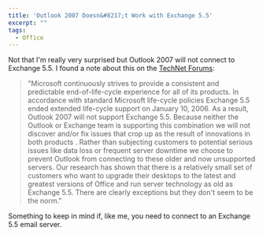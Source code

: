 ```yaml
---
title: 'Outlook 2007 Doesn&#8217;t Work with Exchange 5.5'
excerpt: ""
tags:
  - Office
---
```

Not that I'm really very surprised but Outlook 2007 will not connect to Exchange 5.5. I found a note about this on the <a href="http://forums.microsoft.com/TechNet/ShowPost.aspx?PostID=763464&amp;SiteID=17" target="_blank">TechNet Forums</a>:
 <blockquote> "Microsoft continuously strives to provide a consistent and predictable end-of-life-cycle experience for all of its products.  In accordance with standard Microsoft life-cycle policies Exchange 5.5 ended extended life-cycle support on January 10, 2006.  As a result, Outlook 2007 will not support Exchange 5.5.  Because neither the Outlook or Exchange team is supporting this combination we will not discover and/or fix issues that crop up as the result of innovations in both products .  Rather than subjecting customers to potential serious issues like data loss or frequent server downtime we choose to prevent Outlook from connecting to these older and now unsupported servers.  Our research has shown that there is a relatively small set of customers who want to upgrade their desktops to the latest and greatest versions of Office and run server technology as old as Exchange 5.5.  There are clearly exceptions but they don't seem to be the norm."
</blockquote> Something to keep in mind if, like me, you need to connect to an Exchange 5.5 email server.
